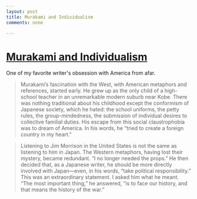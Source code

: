 ```yaml
---
layout: post
title: Murakami and Individualism
comments: none

---
```


<h1><a href="http://www.newyorker.com/online/blogs/backissues/2011/08/haruki-murakami-and-individualism.html?printable=true&currentPage=all" class="link-post">Murakami and Individualism</a></h1>

One of my favorite writer's obsession with America from afar.

> Murakami’s fascination with the West, with American metaphors and references, started early. He grew up as the only child of a high-school teacher in an unremarkable modern suburb near Kobe. There was nothing traditional about his childhood except the conformism of Japanese society, which he hated: the school uniforms, the petty rules, the group-mindedness, the submission of individual desires to collective familial duties. His escape from this social claustrophobia was to dream of America. In his words, he “tried to create a foreign country in my heart."

> Listening to Jim Morrison in the United States is not the same as listening to him in Japan. The Western metaphors, having lost their mystery, became redundant. “I no longer needed the props.” He then decided that, as a Japanese writer, he should be more directly involved with Japan—even, in his words, “take political responsibility.” This was an extraordinary statement. I asked him what he meant. “The most important thing,” he answered, “is to face our history, and that means the history of the war.”